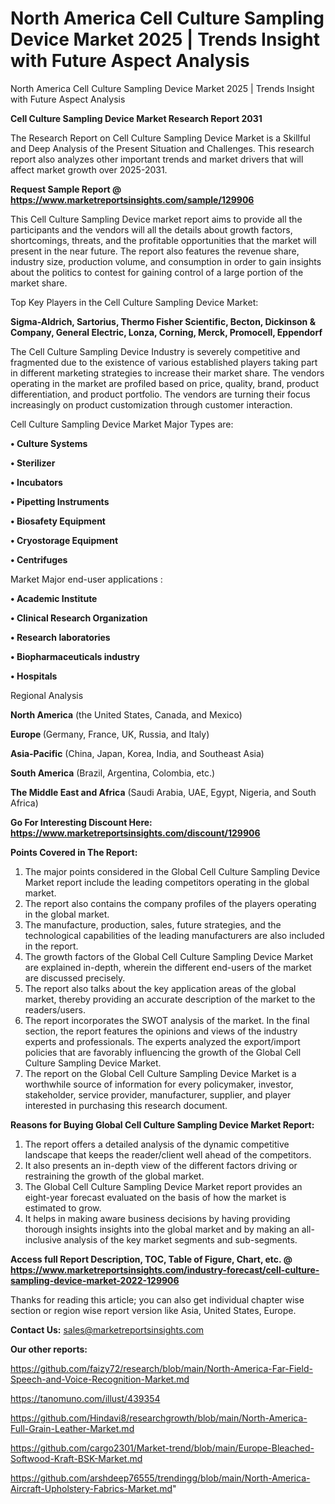 # North America Cell Culture Sampling Device Market 2025 | Trends Insight with Future Aspect Analysis
North America Cell Culture Sampling Device Market 2025 | Trends Insight with Future Aspect Analysis

<strong>Cell Culture Sampling Device Market Research Report 2031</strong>

The Research Report on Cell Culture Sampling Device Market is a Skillful and Deep Analysis of the Present Situation and Challenges. This research report also analyzes other important trends and market drivers that will affect market growth over 2025-2031.

<strong>Request Sample Report @ <a href=https://www.marketreportsinsights.com/sample/129906>https://www.marketreportsinsights.com/sample/129906</a></strong>

This Cell Culture Sampling Device market report aims to provide all the participants and the vendors will all the details about growth factors, shortcomings, threats, and the profitable opportunities that the market will present in the near future. The report also features the revenue share, industry size, production volume, and consumption in order to gain insights about the politics to contest for gaining control of a large portion of the market share.

Top Key Players in the Cell Culture Sampling Device Market:

<strong>Sigma-Aldrich, Sartorius, Thermo Fisher Scientific, Becton, Dickinson & Company, General Electric, Lonza, Corning, Merck, Promocell, Eppendorf</strong>

The Cell Culture Sampling Device Industry is severely competitive and fragmented due to the existence of various established players taking part in different marketing strategies to increase their market share. The vendors operating in the market are profiled based on price, quality, brand, product differentiation, and product portfolio. The vendors are turning their focus increasingly on product customization through customer interaction.

Cell Culture Sampling Device Market Major Types are:

<strong>• Culture Systems

• Sterilizer

• Incubators

• Pipetting Instruments

• Biosafety Equipment

• Cryostorage Equipment

• Centrifuges</strong>

Market Major end-user applications :

<strong>• Academic Institute

• Clinical Research Organization

• Research laboratories

• Biopharmaceuticals industry

• Hospitals</strong>

Regional Analysis

</u><strong><b>North America</b></strong> (the United States, Canada, and Mexico)

<strong><b>Europe </b></strong>(Germany, France, UK, Russia, and Italy)

<strong><b>Asia-Pacific</b></strong> (China, Japan, Korea, India, and Southeast Asia)

<strong><b>South America</b></strong> (Brazil, Argentina, Colombia, etc.)

<strong><b>The Middle East and Africa</b></strong> (Saudi Arabia, UAE, Egypt, Nigeria, and South Africa)

<strong>Go For Interesting Discount Here: <a href=https://www.marketreportsinsights.com/discount/129906>https://www.marketreportsinsights.com/discount/129906</a></strong>

<strong>Points Covered in The Report:</strong>
<ol>
  <li>The major points considered in the Global Cell Culture Sampling Device Market report include the leading competitors operating in the global market.</li>
  <li>The report also contains the company profiles of the players operating in the global market.</li>
  <li>The manufacture, production, sales, future strategies, and the technological capabilities of the leading manufacturers are also included in the report.</li>
  <li>The growth factors of the Global Cell Culture Sampling Device Market are explained in-depth, wherein the different end-users of the market are discussed precisely.</li>
  <li>The report also talks about the key application areas of the global market, thereby providing an accurate description of the market to the readers/users.</li>
  <li>The report incorporates the SWOT analysis of the market. In the final section, the report features the opinions and views of the industry experts and professionals. The experts analyzed the export/import policies that are favorably influencing the growth of the Global Cell Culture Sampling Device Market.</li>
  <li>The report on the Global Cell Culture Sampling Device Market is a worthwhile source of information for every policymaker, investor, stakeholder, service provider, manufacturer, supplier, and player interested in purchasing this research document.</li>
</ol>
<strong>Reasons for Buying Global Cell Culture Sampling Device Market Report:</strong>

<ol>
  <li>The report offers a detailed analysis of the dynamic competitive landscape that keeps the reader/client well ahead of the competitors.</li>
  <li>It also presents an in-depth view of the different factors driving or restraining the growth of the global market.</li>
  <li>The Global Cell Culture Sampling Device Market report provides an eight-year forecast evaluated on the basis of how the market is estimated to grow.</li>
  <li>It helps in making aware business decisions by having providing thorough insights insights into the global market and by making an all-inclusive analysis of the key market segments and sub-segments.</li>
</ol>
<strong>Access full Report Description, TOC, Table of Figure, Chart, etc. @ <a href=https://www.marketreportsinsights.com/industry-forecast/cell-culture-sampling-device-market-2022-129906>https://www.marketreportsinsights.com/industry-forecast/cell-culture-sampling-device-market-2022-129906</a></strong>


Thanks for reading this article; you can also get individual chapter wise section or region wise report version like Asia, United States, Europe.

<strong>Contact Us:</strong>
sales@marketreportsinsights.com

<strong>Our other reports:</strong>

<a href=https://github.com/faizy72/research/blob/main/North-America-Far-Field-Speech-and-Voice-Recognition-Market.md>https://github.com/faizy72/research/blob/main/North-America-Far-Field-Speech-and-Voice-Recognition-Market.md</a>

<a href=https://tanomuno.com/illust/439354>https://tanomuno.com/illust/439354</a>

<a href=https://github.com/Hindavi8/researchgrowth/blob/main/North-America-Full-Grain-Leather-Market.md>https://github.com/Hindavi8/researchgrowth/blob/main/North-America-Full-Grain-Leather-Market.md</a>

<a href=https://github.com/cargo2301/Market-trend/blob/main/Europe-Bleached-Softwood-Kraft-BSK-Market.md>https://github.com/cargo2301/Market-trend/blob/main/Europe-Bleached-Softwood-Kraft-BSK-Market.md</a>

<a href=https://github.com/arshdeep76555/trendingg/blob/main/North-America-Aircraft-Upholstery-Fabrics-Market.md>https://github.com/arshdeep76555/trendingg/blob/main/North-America-Aircraft-Upholstery-Fabrics-Market.md</a>"
